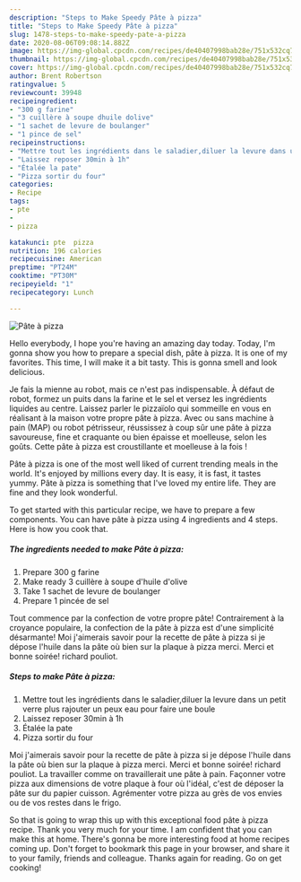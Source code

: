 ```yaml
---
description: "Steps to Make Speedy Pâte à pizza"
title: "Steps to Make Speedy Pâte à pizza"
slug: 1478-steps-to-make-speedy-pate-a-pizza
date: 2020-08-06T09:08:14.882Z
image: https://img-global.cpcdn.com/recipes/de40407998bab28e/751x532cq70/pate-a-pizza-photo-principale-de-la-recette.jpg
thumbnail: https://img-global.cpcdn.com/recipes/de40407998bab28e/751x532cq70/pate-a-pizza-photo-principale-de-la-recette.jpg
cover: https://img-global.cpcdn.com/recipes/de40407998bab28e/751x532cq70/pate-a-pizza-photo-principale-de-la-recette.jpg
author: Brent Robertson
ratingvalue: 5
reviewcount: 39948
recipeingredient:
- "300 g farine"
- "3 cuillère à soupe dhuile dolive"
- "1 sachet de levure de boulanger"
- "1 pince de sel"
recipeinstructions:
- "Mettre tout les ingrédients dans le saladier,diluer la levure dans un petit verre plus rajouter un peux eau pour faire une boule"
- "Laissez reposer 30min à 1h"
- "Étalée la pate"
- "Pizza sortir du four"
categories:
- Recipe
tags:
- pte
- 
- pizza

katakunci: pte  pizza 
nutrition: 196 calories
recipecuisine: American
preptime: "PT24M"
cooktime: "PT30M"
recipeyield: "1"
recipecategory: Lunch

---
```



![Pâte à pizza](https://img-global.cpcdn.com/recipes/de40407998bab28e/751x532cq70/pate-a-pizza-photo-principale-de-la-recette.jpg)

Hello everybody, I hope you're having an amazing day today. Today, I'm gonna show you how to prepare a special dish, pâte à pizza. It is one of my favorites. This time, I will make it a bit tasty. This is gonna smell and look delicious.

Je fais la mienne au robot, mais ce n&#39;est pas indispensable. À défaut de robot, formez un puits dans la farine et le sel et versez les ingrédients liquides au centre. Laissez parler le pizzaïolo qui sommeille en vous en réalisant à la maison votre propre pâte à pizza. Avec ou sans machine à pain (MAP) ou robot pétrisseur, réussissez à coup sûr une pâte à pizza savoureuse, fine et craquante ou bien épaisse et moelleuse, selon les goûts. Cette pâte à pizza est croustillante et moelleuse à la fois !

Pâte à pizza is one of the most well liked of current trending meals in the world. It's enjoyed by millions every day. It is easy, it is fast, it tastes yummy. Pâte à pizza is something that I've loved my entire life. They are fine and they look wonderful.


To get started with this particular recipe, we have to prepare a few components. You can have pâte à pizza using 4 ingredients and 4 steps. Here is how you cook that.

<!--inarticleads1-->

##### The ingredients needed to make Pâte à pizza:

1. Prepare 300 g farine
1. Make ready 3 cuillère à soupe d&#39;huile d&#39;olive
1. Take 1 sachet de levure de boulanger
1. Prepare 1 pincée de sel


Tout commence par la confection de votre propre pâte! Contrairement à la croyance populaire, la confection de la pâte à pizza est d&#39;une simplicité désarmante! Moi j&#39;aimerais savoir pour la recette de pâte à pizza si je dépose l&#39;huile dans la pâte où bien sur la plaque à pizza merci. Merci et bonne soirée! richard pouliot. 

<!--inarticleads2-->

##### Steps to make Pâte à pizza:

1. Mettre tout les ingrédients dans le saladier,diluer la levure dans un petit verre plus rajouter un peux eau pour faire une boule
1. Laissez reposer 30min à 1h
1. Étalée la pate
1. Pizza sortir du four


Moi j&#39;aimerais savoir pour la recette de pâte à pizza si je dépose l&#39;huile dans la pâte où bien sur la plaque à pizza merci. Merci et bonne soirée! richard pouliot. La travailler comme on travaillerait une pâte à pain. Façonner votre pizza aux dimensions de votre plaque à four où l&#39;idéal, c&#39;est de déposer la pâte sur du papier cuisson. Agrémenter votre pizza au grès de vos envies ou de vos restes dans le frigo. 

So that is going to wrap this up with this exceptional food pâte à pizza recipe. Thank you very much for your time. I am confident that you can make this at home. There's gonna be more interesting food at home recipes coming up. Don't forget to bookmark this page in your browser, and share it to your family, friends and colleague. Thanks again for reading. Go on get cooking!
